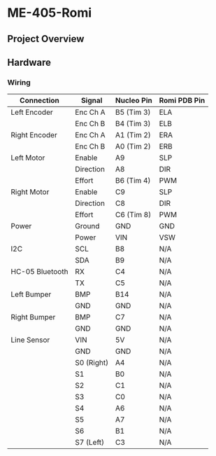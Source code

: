 # ME-405-Romi
## Project Overview
## Hardware

### Wiring
| Connection       | Signal        | Nucleo Pin    | Romi PDB Pin |
|------------------|---------------|---------------|--------------|
| Left Encoder     | Enc Ch A      | B5 (Tim 3)    | ELA          |
|                  | Enc Ch B      | B4 (Tim 3)    | ELB          |
| Right Encoder    | Enc Ch A      | A1 (Tim 2)    | ERA          |
|                  | Enc Ch B      | A0 (Tim 2)    | ERB          |
| Left Motor       | Enable        | A9            | SLP          |
|                  | Direction     | A8            | DIR          |
|                  | Effort        | B6 (Tim 4)    | PWM          |
| Right Motor      | Enable        | C9            | SLP          |
|                  | Direction     | C8            | DIR          |
|                  | Effort        | C6 (Tim 8)    | PWM          |
| Power            | Ground        | GND           | GND          |
|                  | Power         | VIN           | VSW          |
| I2C              | SCL           | B8            | N/A          |
|                  | SDA           | B9            | N/A          |
| HC-05 Bluetooth  | RX            | C4            | N/A          |
|                  | TX            | C5            | N/A          |
| Left Bumper      | BMP           | B14           | N/A          |
|                  | GND           | GND           | N/A          |
| Right Bumper     | BMP           | C7            | N/A          |
|                  | GND           | GND           | N/A          |
| Line Sensor      | VIN           | 5V            | N/A          |
|                  | GND           | GND           | N/A          |
|                  | S0 (Right)    | A4            | N/A          |
|                  | S1            | B0            | N/A          |
|                  | S2            | C1            | N/A          |
|                  | S3            | C0            | N/A          |
|                  | S4            | A6            | N/A          |
|                  | S5            | A7            | N/A          |
|                  | S6            | B1            | N/A          |
|                  | S7 (Left)     | C3            | N/A          |
